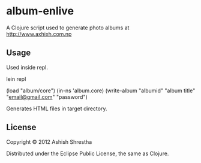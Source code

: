 # album-enlive

A Clojure script used to generate photo albums at http://www.axhixh.com.np

## Usage
Used inside repl.

lein repl

(load "album/core")
(in-ns 'album.core)
(write-album "albumid" "album title" "email@gmail.com" "password")

Generates HTML files in target directory.

## License

Copyright © 2012 Ashish Shrestha

Distributed under the Eclipse Public License, the same as Clojure.
